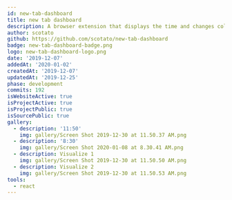 ```yaml
---
id: new-tab-dashboard
title: new tab dashboard
description: A browser extension that displays the time and changes color throughout the day.
author: scotato
github: https://github.com/scotato/new-tab-dashboard
badge: new-tab-dashboard-badge.png
logo: new-tab-dashboard-logo.png
date: '2019-12-07'
addedAt: '2020-01-02'
createdAt: '2019-12-07'
updatedAt: '2019-12-25'
phase: development
commits: 192
isWebsiteActive: true
isProjectActive: true
isProjectPublic: true
isSourcePublic: true
gallery:
  - description: '11:50'
    img: gallery/Screen Shot 2019-12-30 at 11.50.37 AM.png
  - description: '8:30'
    img: gallery/Screen Shot 2020-01-08 at 8.30.41 AM.png
  - description: Visualize 1
    img: gallery/Screen Shot 2019-12-30 at 11.50.50 AM.png
  - description: Visualize 2
    img: gallery/Screen Shot 2019-12-30 at 11.50.53 AM.png
tools: 
  - react
---
```

